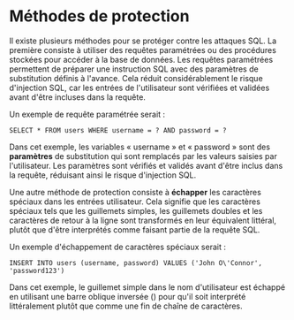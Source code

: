 # Méthodes de protection

Il existe plusieurs méthodes pour se protéger contre les attaques SQL. La première consiste à utiliser des requêtes paramétrées ou des procédures stockées pour accéder à la base de données. Les requêtes paramétrées permettent de préparer une instruction SQL avec des paramètres de substitution définis à l'avance. Cela réduit considérablement le risque d'injection SQL, car les entrées de l'utilisateur sont vérifiées et validées avant d'être incluses dans la requête.

Un exemple de requête paramétrée serait :

```{code-block} SQL
SELECT * FROM users WHERE username = ? AND password = ?
```
Dans cet exemple, les variables « username » et « password » sont des **paramètres** de substitution qui sont remplacés par les valeurs saisies par l'utilisateur. Les paramètres sont vérifiés et validés avant d'être inclus dans la requête, réduisant ainsi le risque d'injection SQL.


Une autre méthode de protection consiste à **échapper** les caractères spéciaux dans les entrées utilisateur. Cela signifie que les caractères spéciaux tels que les guillemets simples, les guillemets doubles et les caractères de retour à la ligne sont transformés en leur équivalent littéral, plutôt que d'être interprétés comme faisant partie de la requête SQL.

Un exemple d'échappement de caractères spéciaux serait :

```{code-block} SQL
INSERT INTO users (username, password) VALUES ('John O\'Connor', 'password123')
```
Dans cet exemple, le guillemet simple dans le nom d'utilisateur est échappé en utilisant une barre oblique inversée () pour qu'il soit interprété littéralement plutôt que comme une fin de chaîne de caractères.

